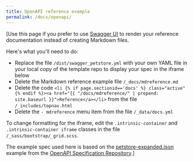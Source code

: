 ```yaml
---
title: OpenAPI reference example
permalink: /docs/openapi/
---
```


<meta http-equiv='cache-control' content='no-cache'>
<meta http-equiv='expires' content='0'>
<meta http-equiv='pragma' content='no-cache'>

[Use this page if you prefer to use [Swagger UI](https://github.com/swagger-api/swagger-ui) to render your reference documentation instead of creating Markdown files.

Here's what you'll need to do:
* Replace the file `/dist/swagger_petstore.yml` with your own YAML file in your local copy of the template repo to display your spec in the iframe below
* Delete the Markdown reference example file `/_docs/mdreference.md`
* Delete the code `<li {% if page.sectionid=='docs' %} class="active" {% endif %}><a href="{{ "/docs/mdreference/" | prepend: site.baseurl }}">Reference</a></li>` from the file `/_includes/topnav.html`
* Delete the `- mdreference` menu item from the file `/_data/docs.yml`

To change formatting for the iframe, edit the `.intrinsic-container` and `.intrinsic-container iframe` classes in the file `/_sass/bootstrap/_grid.scss`.

The example spec used here is based on the [petstore-expanded.json](https://github.com/OAI/OpenAPI-Specification/blob/master/examples/v2.0/json/petstore-expanded.json) example from the [OpenAPI Specification Repository](https://github.com/OAI/OpenAPI-Specification).]

<!-- <div class="intrinsic-container">

	<iframe src="/sample-dev-portal/dist/"></iframe>

</div> -->
<div id="swagger-ui"></div>
<script src="https://unpkg.com/swagger-ui-dist@4.5.0/swagger-ui-bundle.js" crossorigin></script>
<script>
  window.onload = () => {
    window.ui = SwaggerUIBundle({
      url: 'https://petstore3.swagger.io/api/v3/openapi.json',
      dom_id: '#swagger-ui',
    });
  };
</script>